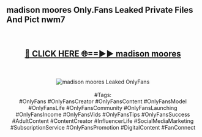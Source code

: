 <h2>madison moores Only.Fans Leaked Private Files And Pict nwm7</h2>
<br>
<div align="center">
<h2><a href="https://mediafiles.top/madison_moores" rel="nofollow">🔴 CLICK HERE 🌐==►► madison moores</a></h2>
<br>
<br>
<a href="https://mediafiles.top/madison_moores" rel="nofollow" data-target="animated-image.originalLink"><img src="https://i.ibb.co.com/WyWwxjT/player-gif2.gif" alt="madison moores Leaked OnlyFans" style="max-width: 100%; display: inline-block;" data-target="animated-image.originalImage"></a>
<br><br>
#Tags:
<br>
#OnlyFans #OnlyFansCreator #OnlyFansContent #OnlyFansModel #OnlyFansLife #OnlyFansCommunity #OnlyFansLaunching #OnlyFansIncome #OnlyFansVids #OnlyFansTips #OnlyFansSuccess #AdultContent #ContentCreator #InfluencerLife #SocialMediaMarketing #SubscriptionService #OnlyFansPromotion #DigitalContent #FanConnect
</div>
<br>